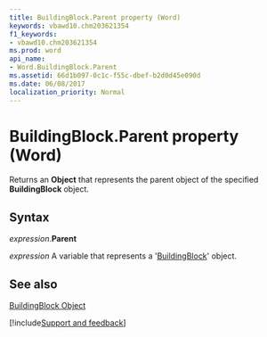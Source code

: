```yaml
---
title: BuildingBlock.Parent property (Word)
keywords: vbawd10.chm203621354
f1_keywords:
- vbawd10.chm203621354
ms.prod: word
api_name:
- Word.BuildingBlock.Parent
ms.assetid: 66d1b097-0c1c-f55c-dbef-b2d0d45e090d
ms.date: 06/08/2017
localization_priority: Normal
---
```



# BuildingBlock.Parent property (Word)

Returns an  **Object** that represents the parent object of the specified **BuildingBlock** object.


## Syntax

_expression_.**Parent**

_expression_ A variable that represents a '[BuildingBlock](Word.BuildingBlock.md)' object.


## See also


[BuildingBlock Object](Word.BuildingBlock.md)

[!include[Support and feedback](~/includes/feedback-boilerplate.md)]